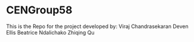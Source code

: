 # CENGroup58

This is the Repo for the project developed by:
Viraj Chandrasekaran
Deven Ellis
Beatrice Ndalichako
Zhiqing Qu
